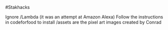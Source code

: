 #Stakhacks

Ignore /Lambda (it was an attempt at Amazon Alexa)
Follow the instructions in codeforfood to install
/assets are the pixel art images created by Conrad
